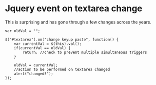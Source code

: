 ﻿# Jquery event on textarea change

This is surprising and has gone through a few changes across the years.



    var oldVal = "";

    $("#textarea").on("change keyup paste", function() {
        var currentVal = $(this).val();
        if(currentVal == oldVal) {
            return; //check to prevent multiple simultaneous triggers
        }

        oldVal = currentVal;
        //action to be performed on textarea changed
        alert("changed!");
    });